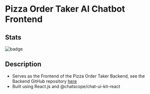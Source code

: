 # Pizza Order Taker AI Chatbot Frontend

## Stats

![badge](https://img.shields.io/badge/Project%20Status-In%20Progress-orange)

## Description

- Serves as the Frontend of the Pizza Order Taker Backend, see the Backend GitHub repository [here](https://github.com/salimdellali/pizza-order-taker-frontend)
- Built using React.js and @chatscope/chat-ui-kit-react
